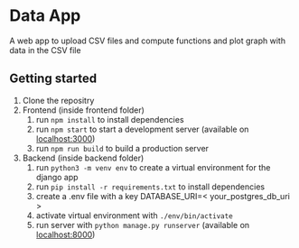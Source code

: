 # Data App

A web app to upload CSV files and compute functions and plot graph with data in the CSV file

## Getting started

1. Clone the repositry
2. Frontend (inside frontend folder)
    1. run `npm install` to install dependencies
    2. run `npm start` to start a development server (available on [localhost:3000](http://localhost:3000))
    3. run `npm run build` to build a production server
3. Backend (inside backend folder)
    1. run `python3 -m venv env` to create a virtual environment for the django app
    2. run `pip install -r requirements.txt` to install dependencies
    3. create a .env file with a key DATABASE_URI=< your_postgres_db_uri >
    4. activate virtual environment with `./env/bin/activate`
    5. run server with `python manage.py runserver` (available on [localhost:8000](http://localhost:8000))
